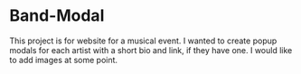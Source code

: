 # Band-Modal

This project is for website for a musical event. I wanted to create popup modals for each artist with a short bio and link, if they have one. 
I would like to add images at some point.

